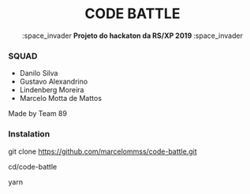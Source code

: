 <h1 align="center"> CODE BATTLE </h1>

<p align="center">
:space_invader
<strong>
Projeto do hackaton da RS/XP 2019
</strong>
:space_invader </p>

### SQUAD

- Danilo Silva
- Gustavo Alexandrino
- Lindenberg Moreira
- Marcelo Motta de Mattos

Made by Team 89

### Instalation

git clone https://github.com/marcelommss/code-battle.git

cd/code-battle

yarn
